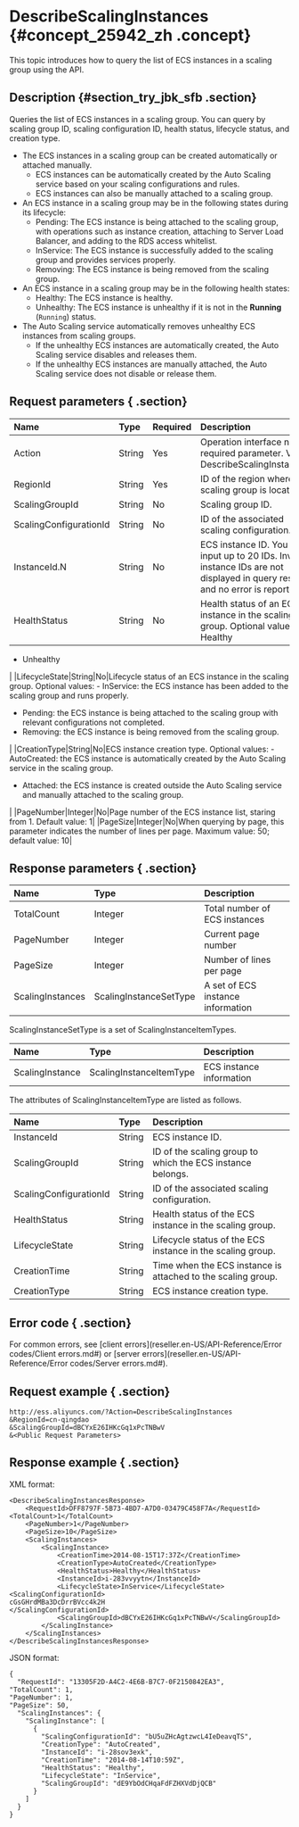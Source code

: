 # DescribeScalingInstances {#concept_25942_zh .concept}

This topic introduces how to query the list of ECS instances in a scaling group using the API.

## Description {#section_try_jbk_sfb .section}

Queries the list of ECS instances in a scaling group. You can query by scaling group ID, scaling configuration ID, health status, lifecycle status, and creation type.

-   The ECS instances in a scaling group can be created automatically or attached manually.
    -   ECS instances can be automatically created by the Auto Scaling service based on your scaling configurations and rules.
    -   ECS instances can also be manually attached to a scaling group.
-   An ECS instance in a scaling group may be in the following states during its lifecycle:
    -   Pending: The ECS instance is being attached to the scaling group, with operations such as instance creation, attaching to Server Load Balancer, and adding to the RDS access whitelist.
    -   InService: The ECS instance is successfully added to the scaling group and provides services properly.
    -   Removing: The ECS instance is being removed from the scaling group.
-   An ECS instance in a scaling group may be in the following health states:
    -   Healthy: The ECS instance is healthy.
    -   Unhealthy: The ECS instance is unhealthy if it is not in the **Running** \(`Running`\) status.
-   The Auto Scaling service automatically removes unhealthy ECS instances from scaling groups.
    -   If the unhealthy ECS instances are automatically created, the Auto Scaling service disables and releases them.
    -   If the unhealthy ECS instances are manually attached, the Auto Scaling service does not disable or release them.

## Request parameters { .section}

|Name|Type|Required|Description|
|:---|:---|:-------|:----------|
|Action|String|Yes|Operation interface name, required parameter. Value: DescribeScalingInstances.|
|RegionId|String|Yes|ID of the region where the scaling group is located.|
|ScalingGroupId|String|No|Scaling group ID.|
|ScalingConfigurationId|String|No|ID of the associated scaling configuration.|
|InstanceId.N|String|No|ECS instance ID. You can input up to 20 IDs. Invalid instance IDs are not displayed in query results, and no error is reported.|
|HealthStatus|String|No|Health status of an ECS instance in the scaling group. Optional values: -   Healthy
-   Unhealthy

 |
|LifecycleState|String|No|Lifecycle status of an ECS instance in the scaling group. Optional values: -   InService: the ECS instance has been added to the scaling group and runs properly.
-   Pending: the ECS instance is being attached to the scaling group with relevant configurations not completed.
-   Removing: the ECS instance is being removed from the scaling group.

 |
|CreationType|String|No|ECS instance creation type. Optional values: -   AutoCreated: the ECS instance is automatically created by the Auto Scaling service in the scaling group.
-   Attached: the ECS instance is created outside the Auto Scaling service and manually attached to the scaling group.

 |
|PageNumber|Integer|No|Page number of the ECS instance list, staring from 1. Default value: 1|
|PageSize|Integer|No|When querying by page, this parameter indicates the number of lines per page. Maximum value: 50; default value: 10|

## Response parameters { .section}

|Name|Type|Description|
|:---|:---|:----------|
|TotalCount|Integer|Total number of ECS instances|
|PageNumber|Integer|Current page number|
|PageSize|Integer|Number of lines per page|
|ScalingInstances|ScalingInstanceSetType|A set of ECS instance information|

ScalingInstanceSetType is a set of ScalingInstanceItemTypes.

|Name|Type|Description|
|:---|:---|:----------|
|ScalingInstance|ScalingInstanceItemType|ECS instance information|

The attributes of ScalingInstanceItemType are listed as follows.

|Name|Type|Description|
|:---|:---|:----------|
|InstanceId|String|ECS instance ID.|
|ScalingGroupId|String|ID of the scaling group to which the ECS instance belongs.|
|ScalingConfigurationId|String|ID of the associated scaling configuration.|
|HealthStatus|String|Health status of the ECS instance in the scaling group.|
|LifecycleState|String|Lifecycle status of the ECS instance in the scaling group.|
|CreationTime|String|Time when the ECS instance is attached to the scaling group.|
|CreationType|String|ECS instance creation type.|

## Error code { .section}

For common errors, see [client errors](reseller.en-US/API-Reference/Error codes/Client errors.md#) or [server errors](reseller.en-US/API-Reference/Error codes/Server errors.md#).

## Request example { .section}

```
http://ess.aliyuncs.com/?Action=DescribeScalingInstances 
&RegionId=cn-qingdao
&ScalingGroupId=dBCYxE26IHKcGq1xPcTNBwV
&<Public Request Parameters>
```

## Response example { .section}

XML format:

```
<DescribeScalingInstancesResponse>
    <RequestId>DFF8797F-5B73-4BD7-A7D0-03479C458F7A</RequestId>
<TotalCount>1</TotalCount>
    <PageNumber>1</PageNumber>
    <PageSize>10</PageSize>
    <ScalingInstances>
        <ScalingInstance>
            <CreationTime>2014-08-15T17:37Z</CreationTime>
            <CreationType>AutoCreated</CreationType>
            <HealthStatus>Healthy</HealthStatus>
            <InstanceId>i-283vvyytn</InstanceId>
            <LifecycleState>InService</LifecycleState>         <ScalingConfigurationId>
cGsGHrdMBa3DcDrrBVcc4k2H
</ScalingConfigurationId>
            <ScalingGroupId>dBCYxE26IHKcGq1xPcTNBwV</ScalingGroupId>
        </ScalingInstance>
    </ScalingInstances>
</DescribeScalingInstancesResponse>
```

JSON format:

```
{
  "RequestId": "13305F2D-A4C2-4E6B-B7C7-0F2150842EA3",
"TotalCount": 1,
"PageNumber": 1,
"PageSize": 50,
  "ScalingInstances": {
    "ScalingInstance": [
      {
        "ScalingConfigurationId": "bU5uZHcAgtzwcL4IeDeavqTS",
        "CreationType": "AutoCreated",
        "InstanceId": "i-28sov3exk",
        "CreationTime": "2014-08-14T10:59Z",
        "HealthStatus": "Healthy",
        "LifecycleState": "InService",
        "ScalingGroupId": "dE9YbOdCHqaFdFZHXVdDjQCB"
      }
    ]
  }
}
```

